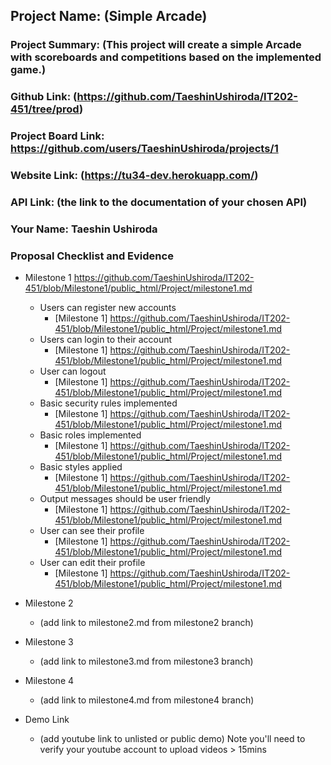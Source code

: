 ## Project Name: (Simple Arcade)
### Project Summary: (This project will create a simple Arcade with scoreboards and competitions based on the implemented game.)
### Github Link: (https://github.com/TaeshinUshiroda/IT202-451/tree/prod)
### Project Board Link: https://github.com/users/TaeshinUshiroda/projects/1
### Website Link: (https://tu34-dev.herokuapp.com/)
### API Link: (the link to the documentation of your chosen API)
### Your Name: Taeshin Ushiroda

 
 
### Proposal Checklist and Evidence

- Milestone 1 https://github.com/TaeshinUshiroda/IT202-451/blob/Milestone1/public_html/Project/milestone1.md
  - Users can register new accounts
    - [Milestone 1] https://github.com/TaeshinUshiroda/IT202-451/blob/Milestone1/public_html/Project/milestone1.md
  - Users can login to their account
    - [Milestone 1] https://github.com/TaeshinUshiroda/IT202-451/blob/Milestone1/public_html/Project/milestone1.md
  - User can logout
    - [Milestone 1] https://github.com/TaeshinUshiroda/IT202-451/blob/Milestone1/public_html/Project/milestone1.md
  - Basic security rules implemented
    - [Milestone 1] https://github.com/TaeshinUshiroda/IT202-451/blob/Milestone1/public_html/Project/milestone1.md
  - Basic roles implemented
    - [Milestone 1] https://github.com/TaeshinUshiroda/IT202-451/blob/Milestone1/public_html/Project/milestone1.md
  - Basic styles applied
    - [Milestone 1] https://github.com/TaeshinUshiroda/IT202-451/blob/Milestone1/public_html/Project/milestone1.md
  - Output messages should be user friendly
    - [Milestone 1] https://github.com/TaeshinUshiroda/IT202-451/blob/Milestone1/public_html/Project/milestone1.md
  - User can see their profile
    - [Milestone 1] https://github.com/TaeshinUshiroda/IT202-451/blob/Milestone1/public_html/Project/milestone1.md
  - User can edit their profile
    - [Milestone 1] https://github.com/TaeshinUshiroda/IT202-451/blob/Milestone1/public_html/Project/milestone1.md

- Milestone 2
  - (add link to milestone2.md from milestone2 branch)
- Milestone 3
  - (add link to milestone3.md from milestone3 branch)
- Milestone 4
  - (add link to milestone4.md from milestone4 branch)
- Demo Link
  - (add youtube link to unlisted or public demo) Note you'll need to verify your youtube account to upload videos > 15mins
